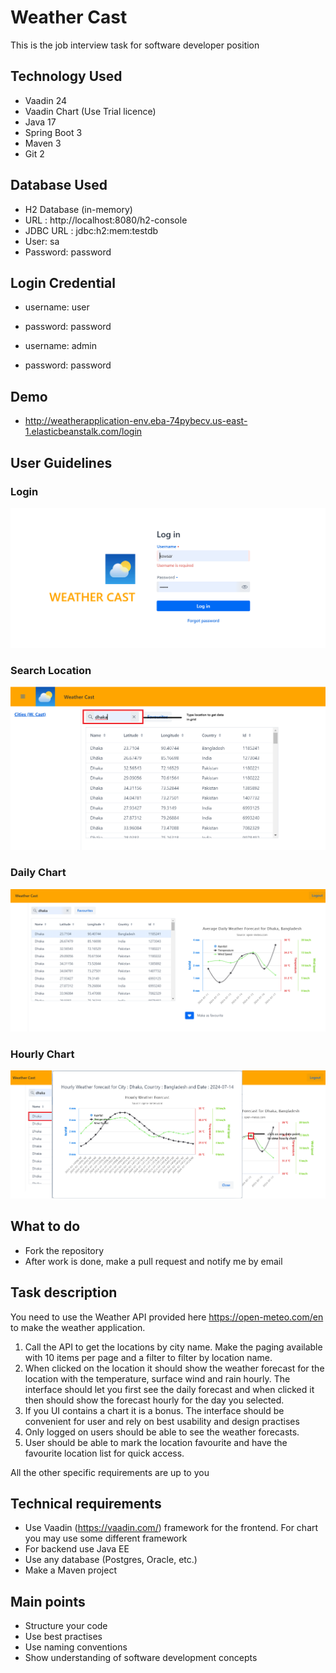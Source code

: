 # Weather Cast

This is the job interview task for software developer position

## Technology Used
* Vaadin 24 
* Vaadin Chart (Use Trial licence)
* Java 17
* Spring Boot 3
* Maven 3
* Git 2

## Database Used
* H2 Database (in-memory)
* URL : http://localhost:8080/h2-console
* JDBC URL : jdbc:h2:mem:testdb
* User: sa
* Password: password

## Login Credential
* username: user
* password: password


* username: admin
* password: password

## Demo
* http://weatherapplication-env.eba-74pybecv.us-east-1.elasticbeanstalk.com/login

## User Guidelines

### Login
![00_login](https://github.com/kowsar-rahman/WeatherApp/blob/main/src/main/resources/META-INF/resources/images/01-login.png?raw=true)
### Search Location
![01_search_location](https://github.com/kowsar-rahman/WeatherApp/blob/main/src/main/resources/META-INF/resources/images/02-cities.png?raw=true)
### Daily Chart
![02_show_daly_chart](https://github.com/kowsar-rahman/WeatherApp/blob/main/src/main/resources/META-INF/resources/images/03-daily-chart-view.png?raw=true)
### Hourly Chart
![03_show_hourly_chart](https://github.com/kowsar-rahman/WeatherApp/blob/main/src/main/resources/META-INF/resources/images/04-hourly-chart-view.png?raw=true)
## What to do
* Fork the repository
* After work is done, make a pull request and notify me by email

## Task description
You need to use the Weather API provided here https://open-meteo.com/en to make the weather application. 
1. Call the API to get the locations by city name. Make the paging available with 10 items per page and a filter to filter by location name.
2. When clicked on the location it should show the weather forecast for the location with the temperature, surface wind and rain hourly. The interface should let you first see the daily forecast and when clicked it then should show the forecast hourly for the day you selected.
3. If you UI contains a chart it is a bonus. The interface should be convenient for user and rely on best usability and design practises
4. Only logged on users should be able to see the weather forecasts.
5. User should be able to mark the location favourite and have the favourite location list for quick access.

All the other specific requirements are up to you

## Technical requirements
* Use  Vaadin (https://vaadin.com/) framework for the frontend. For chart you may use some different framework
* For backend use Java EE
* Use any database (Postgres, Oracle, etc.)
* Make a Maven project

## Main points
* Structure your code
* Use best practises
* Use naming conventions
* Show understanding of software development concepts
